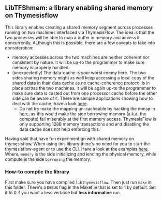 ## LibTFShmem: a library enabling shared memory on Thymesisflow

This library enables creating a shared memory segment across processes running on two
machines interfaced via ThymesisFlow. The idea is that the two processes will be able
to map a buffer in memory and access it concurrently.
ALthough this is possible, there are a few caveats to take into consideration:
- memory accesses across the two machines are neither coherent nor consistent by nature.
  It will be up-to the programmer to make sure memory is properly handled.
- (unexpectedly) The data-cache is your worst enemy here. The two sides sharing memory
  might as well keep accessing a local copy of the shared data in their data cache as
  no cache-coherence protocol is in place across the two machines. It will be again up-to
  the programmer to make sure data is casted out from one processor cache before the
  other side can be aware of it. There are sample applications showing how to deal with
  the cache, have a look [here](libtfshmem/test).
  - Do not try make the mapping un-cacheable by hacking the mmap in [here](libtfshmem/kernel_module),
    as this would make the side borrowing memory (a.k.a. the compute) fail miserably at
    the first memory access. ThymesisFlow is only supporting 128B memory transactions and
    and disabling the data cache does not help enforcing this.

Having said that,have fun experimentign with shared memory on thymesisflow. When using this
library there's no need for you to start the thymesisflow-agent or to use the CLI.
Have a look at the examples [here](libtfshmem/test). Where, `memory` is the side
initializing and lending the physical memory, while compute is the side `borrowing`
the memory.

### How-to compile the library
First make sure you have compiled `libthymesisflow`. Then just run `make` in this folder.
There's a `DEBUG` flag in the Makefile that is set to 1 by default. Set it to 0 if you want
a less verbose but **less informative** run.
